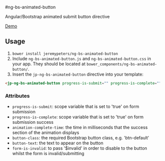 #ng-bs-animated-button

Angular/Bootstrap animated submit button directive

[Demo](http://plnkr.co/edit/3nlNi9oTRiRZND5rqTpR?p=info)


## Usage
1. `bower install jeremypeters/ng-bs-animated-button`
2. Include `ng-bs-animated-button.js` and `ng-bs-animated-button.css` in your app. They should be located at `bower_components/ng-bs-animated-button/`.
3. Insert the `jp-ng-bs-animated-button` directive into your template:

```html
<jp-ng-bs-animated-button progress-is-submit="" progress-is-complete="" animation-complete-time="" button-class="" button-text="" form-is-invalid=""></jp-ng-bs-animated-button>
```

### Attributes
* `progress-is-submit`: scope variable that is set to 'true' on form submission
* `progress-is-complete`: scope variable that is set to 'true' on form submission success
* `animation-complete-time`: the time in milliseconds that the success section of the animation displays
* `button-class`: the required Bootstrap button class, e.g. 'btn-default'
* `button-text`: the text to appear on the button
* `form-is-invalid`: to pass '$invalid' in order to disable to the button whilst the form is invalid/submitting
